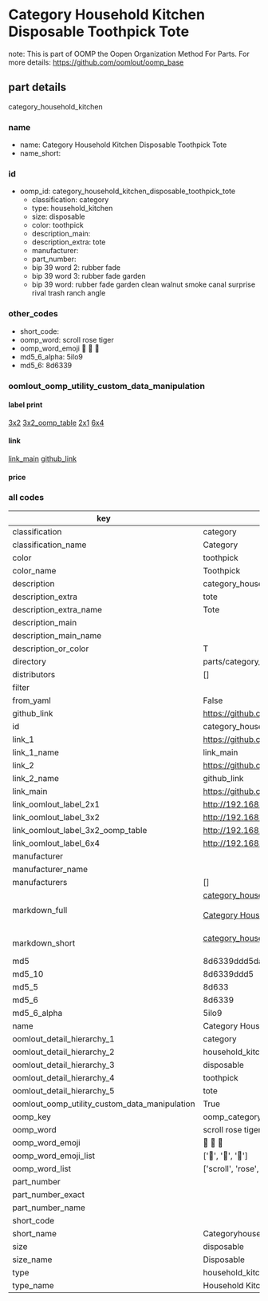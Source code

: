 # Category Household Kitchen Disposable Toothpick Tote  

note: This is part of OOMP the Oopen Organization Method For Parts. For more details: https://github.com/oomlout/oomp_base

##  part details



category_household_kitchen

### name
* name: Category Household Kitchen Disposable Toothpick Tote
* name_short: 
### id
* oomp_id: category_household_kitchen_disposable_toothpick_tote
  * classification: category
  * type: household_kitchen
  * size: disposable
  * color: toothpick
  * description_main: 
  * description_extra: tote
  * manufacturer: 
  * part_number: 
  * bip 39 word 2: rubber fade
  * bip 39 word 3: rubber fade garden
  * bip 39 word: rubber fade garden clean walnut smoke canal surprise rival trash ranch angle

### other_codes
* short_code: 
* oomp_word: scroll rose tiger
* oomp_word_emoji :scroll: :rose: :tiger:
* md5_6_alpha: 5ilo9
* md5_6: 8d6339






### oomlout_oomp_utility_custom_data_manipulation
#### label print
[3x2](http://192.168.1.245:1112/?label=oomp%205ilo9)
[3x2_oomp_table](http://192.168.1.107:1112/?label=oomp%205ilo9)
[2x1](http://192.168.1.242:1112/?label=oomp%205ilo9)
[6x4](http://192.168.1.55:1112/?label=oomp%205ilo9)    

#### link

[link_main](https://github.com/oomlout/oomlout_oomp_current_version_messy/tree/main/parts/category_household_kitchen_disposable_toothpick_tote) [github_link](https://github.com/oomlout/oomlout_oomp_part_src/tree/main/parts/category_household_kitchen_disposable_toothpick_tote)                             

#### price







### all codes 
| key | value |  
| --- | --- |  
| classification | category |  
| classification_name | Category |  
| color | toothpick |  
| color_name | Toothpick |  
| description | category_household_kitchen |  
| description_extra | tote |  
| description_extra_name | Tote |  
| description_main |  |  
| description_main_name |  |  
| description_or_color | T  |  
| directory | parts/category_household_kitchen_disposable_toothpick_tote |  
| distributors | [] |  
| filter |  |  
| from_yaml | False |  
| github_link | https://github.com/oomlout/oomlout_oomp_part_src/tree/main/parts/category_household_kitchen_disposable_toothpick_tote |  
| id | category_household_kitchen_disposable_toothpick_tote |  
| link_1 | https://github.com/oomlout/oomlout_oomp_current_version_messy/tree/main/parts/category_household_kitchen_disposable_toothpick_tote |  
| link_1_name | link_main |  
| link_2 | https://github.com/oomlout/oomlout_oomp_part_src/tree/main/parts/category_household_kitchen_disposable_toothpick_tote |  
| link_2_name | github_link |  
| link_main | https://github.com/oomlout/oomlout_oomp_current_version_messy/tree/main/parts/category_household_kitchen_disposable_toothpick_tote |  
| link_oomlout_label_2x1 | http://192.168.1.242:1112/?label=oomp%205ilo9 |  
| link_oomlout_label_3x2 | http://192.168.1.245:1112/?label=oomp%205ilo9 |  
| link_oomlout_label_3x2_oomp_table | http://192.168.1.107:1112/?label=oomp%205ilo9 |  
| link_oomlout_label_6x4 | http://192.168.1.55:1112/?label=oomp%205ilo9 |  
| manufacturer |  |  
| manufacturer_name |  |  
| manufacturers | [] |  
| markdown_full | [category_household_kitchen_disposable_toothpick_tote](https://github.com/oomlout/oomlout_oomp_current_version_messy/tree/main/parts/category_household_kitchen_disposable_toothpick_tote)<br>[](https://github.com/oomlout/oomlout_oomp_current_version_messy/tree/main/parts/category_household_kitchen_disposable_toothpick_tote)<br>[Category Household Kitchen Disposable Toothpick Tote](https://github.com/oomlout/oomlout_oomp_current_version_messy/tree/main/parts/category_household_kitchen_disposable_toothpick_tote)<br><br> |  
| markdown_short | [category_household_kitchen_disposable_toothpick_tote](https://github.com/oomlout/oomlout_oomp_current_version_messy/tree/main/parts/category_household_kitchen_disposable_toothpick_tote)<br><br> |  
| md5 | 8d6339ddd5da6423337b62a4bf5475e6 |  
| md5_10 | 8d6339ddd5 |  
| md5_5 | 8d633 |  
| md5_6 | 8d6339 |  
| md5_6_alpha | 5ilo9 |  
| name | Category Household Kitchen Disposable Toothpick Tote |  
| oomlout_detail_hierarchy_1 | category |  
| oomlout_detail_hierarchy_2 | household_kitchen |  
| oomlout_detail_hierarchy_3 | disposable |  
| oomlout_detail_hierarchy_4 | toothpick |  
| oomlout_detail_hierarchy_5 | tote |  
| oomlout_oomp_utility_custom_data_manipulation | True |  
| oomp_key | oomp_category_household_kitchen_disposable_toothpick_tote |  
| oomp_word | scroll rose tiger |  
| oomp_word_emoji | :scroll: :rose: :tiger: |  
| oomp_word_emoji_list | [':scroll:', ':rose:', ':tiger:'] |  
| oomp_word_list | ['scroll', 'rose', 'tiger'] |  
| part_number |  |  
| part_number_exact |  |  
| part_number_name |  |  
| short_code |  |  
| short_name | Categoryhouseholdkitchen |  
| size | disposable |  
| size_name | Disposable |  
| type | household_kitchen |  
| type_name | Household Kitchen |  
